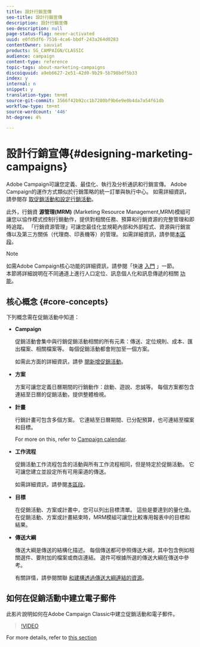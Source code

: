```yaml
---
title: 設計行銷宣傳
seo-title: 設計行銷宣傳
description: 設計行銷宣傳
seo-description: null
page-status-flag: never-activated
uuid: e0fd5df6-7516-4ca6-bbdf-243a264d0283
contentOwner: sauviat
products: SG_CAMPAIGN/CLASSIC
audience: campaign
content-type: reference
topic-tags: about-marketing-campaigns
discoiquuid: a9eb6627-2e51-42d0-9b29-5b798bdf5b33
index: y
internal: n
snippet: y
translation-type: tm+mt
source-git-commit: 3566f42b92cc1b7280bf9b6e9e0b4da7a54f61db
workflow-type: tm+mt
source-wordcount: '446'
ht-degree: 4%

---
```



# 設計行銷宣傳{#designing-marketing-campaigns}

Adobe Campaign可讓您定義、最佳化、執行及分析通訊和行銷宣傳。 Adobe Campaign的運作方式類似於行銷策略的統一訂單與執行中心。 如需詳細資訊，請參閱存 [取促銷活動](../../campaign/using/accessing-campaigns.md)[和設定行銷活動](../../campaign/using/setting-up-marketing-campaigns.md)。

此外，行銷資 **源管理(MRM)** (Marketing Resource Management,MRM)模組可讓您以協作模式控制行銷動作，提供對相關任務、預算和行銷資源的完整管理和即時追蹤。 「行銷資源管理」可讓您最佳化並規範內部和外部程式、資源與行銷宣傳以及第三方關係（代理商、印表機等）的管理。 如需詳細資訊，請參閱[本區段](../../campaign/using/about-marketing-resource-management.md)。

>[!NOTE]
>
>如需Adobe Campaign核心功能的詳細資訊，請參閱「快速 [入門](../../platform/using/about-adobe-campaign-classic.md) 」一節。\
>本節將詳細說明在不同通道上進行人口定位、訊息個人化和訊息傳遞的相關 [功能](../../delivery/using/steps-about-delivery-creation-steps.md)。

## 核心概念 {#core-concepts}

下列概念需在促銷活動中知道：

* **Campaign**

   促銷活動會集中與行銷促銷活動相關的所有元素：傳送、定位規則、成本、匯出檔案、相關檔案等。 每個促銷活動都會附加至一個方案。

   如需此方面的詳細資訊，請參 [閱新增促銷活動](../../campaign/using/setting-up-marketing-campaigns.md#adding-a-campaign)。

* **方案**

   方案可讓您定義日曆期間的行銷動作：啟動、遊說、忠誠等。 每個方案都包含連結至日曆的促銷活動，提供整體檢視。

* **計畫**

   行銷計畫可包含多個方案。 它連結至日曆期間、已分配預算，也可連結至檔案和目標。

   For more on this, refer to [Campaign calendar](../../campaign/using/accessing-marketing-campaigns.md#campaign-calendar).

* **工作流程**

   促銷活動工作流程包含的活動與所有工作流程相同，但是特定於促銷活動。 它可讓您建立並設定所有可用渠道的傳送。

   如需詳細資訊，請參閱[本區段](../../campaign/using/marketing-campaign-deliveries.md#building-the-main-target-in-a-workflow)。

* **目標**

   在促銷活動、方案或計畫中，您可以列出目標清單。 這些是要達到的量化值。 在促銷活動、方案或計畫結束時，MRM模組可讓您比較專用報表中的目標和結果。

* **傳送大綱**

   傳送大綱是傳送的結構化描述。 每個傳送都可參照傳送大綱，其中包含例如相關選件、要附加的檔案或商店連結。 選件可根據所選的傳送大綱在傳送中參考。

   有關詳情，請參閱關聯 [和建構透過傳送大綱連結的資源](../../campaign/using/marketing-campaign-deliveries.md#associating-and-structuring-resources-linked-via-a-delivery-outline)。

## 如何在促銷活動中建立電子郵件

此影片說明如何在Adobe Campaign Classic中建立促銷活動和電子郵件。

>[!VIDEO](https://video.tv.adobe.com/v/25604?quality=12)

For more details, refer to [this section](../../campaign/using/marketing-campaign-deliveries.md)

